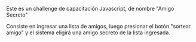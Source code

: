 Este es un challenge de capacitación Javascript, de nombre "Amigo Secreto"

Consiste en ingresar una lista de amigos, luego presionar el botón "sortear amigo" y el sistema eligirá una amigo secreto de la lista ingresada.
